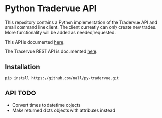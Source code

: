 # Python Tradervue API
This repository contains a Python implementation of the Tradervue API and small command line client. The client currently can only create new trades. More functionality will be added as needed/requested.

This API is documented [here](http://nall.github.io/py-tradervue/py-tradervue.html).

The Tradervue REST API is documented [here](https://github.com/tradervue/api-docs). 

## Installation

    pip install https://github.com/nall/py-tradervue.git

## API TODO
   * Convert times to datetime objects
   * Make returned dicts objects with attributes instead
